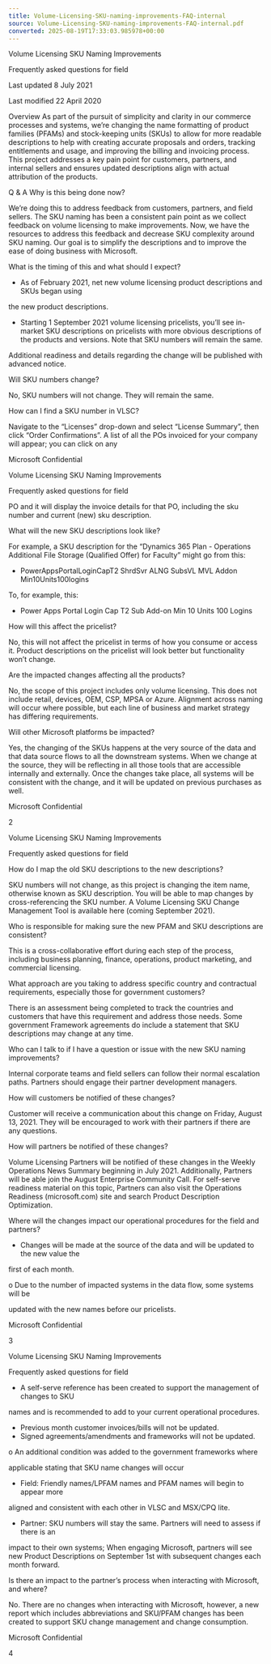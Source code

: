 ```yaml
---
title: Volume-Licensing-SKU-naming-improvements-FAQ-internal
source: Volume-Licensing-SKU-naming-improvements-FAQ-internal.pdf
converted: 2025-08-19T17:33:03.985978+00:00
---
```


Volume Licensing SKU Naming Improvements

Frequently asked questions for field

Last updated 8 July 2021

Last modified 22 April 2020

Overview As part of the pursuit of simplicity and clarity in our commerce processes and systems, we’re changing the name formatting of product families (PFAMs) and stock-keeping units (SKUs) to allow for more readable descriptions to help with creating accurate proposals and orders, tracking entitlements and usage, and improving the billing and invoicing process. This project addresses a key pain point for customers, partners, and internal sellers and ensures updated descriptions align with actual attribution of the products.

Q & A Why is this being done now?

We’re doing this to address feedback from customers, partners, and field sellers. The SKU naming has been a consistent pain point as we collect feedback on volume licensing to make improvements. Now, we have the resources to address this feedback and decrease SKU complexity around SKU naming. Our goal is to simplify the descriptions and to improve the ease of doing business with Microsoft.

What is the timing of this and what should I expect?

-  As of February 2021, net new volume licensing product descriptions and SKUs began using

the new product descriptions.

-  Starting 1 September 2021 volume licensing pricelists, you’ll see in-market SKU descriptions
on pricelists with more obvious descriptions of the products and versions. Note that SKU numbers will remain the same.

Additional readiness and details regarding the change will be published with advanced notice.

Will SKU numbers change?

No, SKU numbers will not change. They will remain the same.

How can I find a SKU number in VLSC?

Navigate to the “Licenses” drop-down and select “License Summary”, then click “Order Confirmations”.  A list of all the POs invoiced for your company will appear; you can click on any

Microsoft Confidential


Volume Licensing SKU Naming Improvements

Frequently asked questions for field

PO and it will display the invoice details for that PO, including the sku number and current (new) sku description.

What will the new SKU descriptions look like?

For example, a SKU description for the “Dynamics 365 Plan - Operations Additional File Storage (Qualified Offer) for Faculty” might go from this:

-  PowerAppsPortalLoginCapT2 ShrdSvr ALNG SubsVL MVL Addon Min10Units100logins

To, for example, this:

-  Power Apps Portal Login Cap T2 Sub Add-on Min 10 Units 100 Logins

How will this affect the pricelist?

No, this will not affect the pricelist in terms of how you consume or access it.  Product descriptions on the pricelist will look better but functionality won’t change.

Are the impacted changes affecting all the products?

No, the scope of this project includes only volume licensing.  This does not include retail, devices, OEM, CSP, MPSA or Azure.  Alignment across naming will occur where possible, but each line of business and market strategy has differing requirements.

Will other Microsoft platforms be impacted?

Yes, the changing of the SKUs happens at the very source of the data and that data source flows to all the downstream systems. When we change at the source, they will be reflecting in all those tools that are accessible internally and externally. Once the changes take place, all systems will be consistent with the change, and it will be updated on previous purchases as well.

Microsoft Confidential

2


Volume Licensing SKU Naming Improvements

Frequently asked questions for field

How do I map the old SKU descriptions to the new descriptions?

SKU numbers will not change, as this project is changing the item name, otherwise known as SKU description. You will be able to map changes by cross-referencing the SKU number.  A Volume Licensing SKU Change Management Tool is available here (coming  September 2021).

Who is responsible for making sure the new PFAM and SKU descriptions are consistent?

This is a cross-collaborative effort during each step of the process, including business planning, finance, operations, product marketing, and commercial licensing.

What approach are you taking to address specific country and contractual requirements, especially those for government customers?

There is an assessment being completed to track the countries and customers that have this requirement and address those needs. Some government Framework agreements do include a statement that SKU descriptions may change at any time.

Who can I talk to if I have a question or issue with the new SKU naming improvements?

Internal corporate teams and field sellers can follow their normal escalation paths. Partners should engage their partner development managers.

How will customers be notified of these changes?

Customer will receive a communication about this change on Friday, August 13, 2021. They will be encouraged to work with their partners if there are any questions.

How will partners be notified of these changes?

Volume Licensing Partners will be notified of these changes in the Weekly Operations News Summary beginning in July 2021. Additionally, Partners will be able join the August Enterprise Community Call. For self-serve readiness material on this topic, Partners can also visit the Operations Readiness (microsoft.com) site and search Product Description Optimization.

Where will the changes impact our operational procedures for the field and partners?

-  Changes will be made at the source of the data and will be updated to the new value the

first of each month.

o  Due to the number of impacted systems in the data flow, some systems will be

updated with the new names before our pricelists.

Microsoft Confidential

3


Volume Licensing SKU Naming Improvements

Frequently asked questions for field

-  A self-serve reference has been created to support the management of changes to SKU

names and is recommended to add to your current operational procedures.

-  Previous month customer invoices/bills will not be updated.
-  Signed agreements/amendments and frameworks will not be updated.

o  An additional condition was added to the government frameworks where

applicable stating that SKU name changes will occur

-  Field:  Friendly names/LPFAM names and PFAM names will begin to appear more

aligned and consistent with each other in VLSC and MSX/CPQ lite.

-  Partner: SKU numbers will stay the same.  Partners will need to assess if there is an

impact to their own systems; When engaging Microsoft, partners will see new Product Descriptions on September 1st with subsequent changes each month forward.

Is there an impact to the partner’s process when interacting with Microsoft, and where?

No. There are no changes when interacting with Microsoft, however, a new report which includes abbreviations and SKU/PFAM changes has been created to support SKU change management and change consumption.

Microsoft Confidential

4
